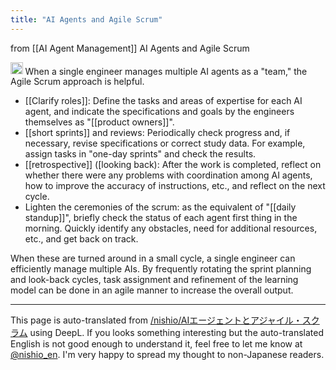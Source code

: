 ```yaml
---
title: "AI Agents and Agile Scrum"
---
```


from  [[AI Agent Management]]
AI Agents and Agile Scrum

<img src='https://scrapbox.io/api/pages/nishio-en/o1 Pro/icon' alt='o1 Pro.icon' height="19.5"/>
When a single engineer manages multiple AI agents as a "team," the Agile Scrum approach is helpful.

- [[Clarify roles]]: Define the tasks and areas of expertise for each AI agent, and indicate the specifications and goals by the engineers themselves as "[[product owners]]".
- [[short sprints]] and reviews: Periodically check progress and, if necessary, revise specifications or correct study data. For example, assign tasks in "one-day sprints" and check the results.
- [[retrospective]] ([looking back): After the work is completed, reflect on whether there were any problems with coordination among AI agents, how to improve the accuracy of instructions, etc., and reflect on the next cycle.
- Lighten the ceremonies of the scrum: as the equivalent of "[[daily standup]]", briefly check the status of each agent first thing in the morning. Quickly identify any obstacles, need for additional resources, etc., and get back on track.

When these are turned around in a small cycle, a single engineer can efficiently manage multiple AIs. By frequently rotating the sprint planning and look-back cycles, task assignment and refinement of the learning model can be done in an agile manner to increase the overall output.


---
This page is auto-translated from [/nishio/AIエージェントとアジャイル・スクラム](https://scrapbox.io/nishio/AIエージェントとアジャイル・スクラム) using DeepL. If you looks something interesting but the auto-translated English is not good enough to understand it, feel free to let me know at [@nishio_en](https://twitter.com/nishio_en). I'm very happy to spread my thought to non-Japanese readers.
